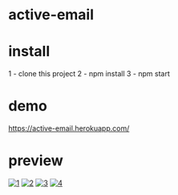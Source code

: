 # active-email

# install 
1 - clone this project
2 - npm install
3 - npm start
# demo
https://active-email.herokuapp.com/
# preview
<a href="https://ibb.co/i4FoZ7"><img src="https://preview.ibb.co/k0zFE7/1.png" alt="1" border="0"></a>
<a href="https://ibb.co/cYTaE7"><img src="https://preview.ibb.co/k9hP7S/2.png" alt="2" border="0"></a>
<a href="https://ibb.co/jvUt1n"><img src="https://preview.ibb.co/gMAcSS/3.png" alt="3" border="0"></a>
<a href="https://ibb.co/drN7SS"><img src="https://preview.ibb.co/eXgdZ7/4.png" alt="4" border="0"></a>
